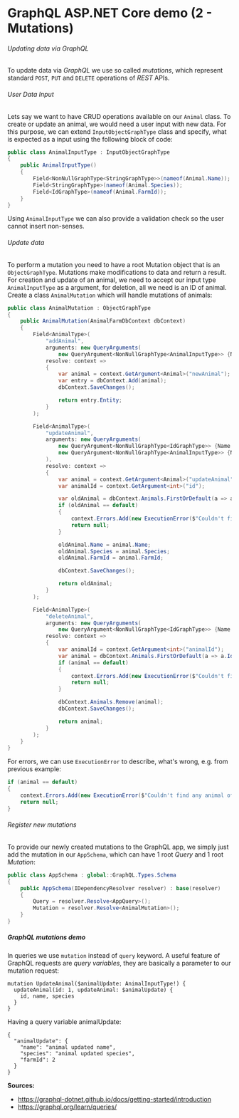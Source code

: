 # GraphQL ASP.NET Core demo (2 - Mutations)

###### Updating data via GraphQL

To update data via *GraphQL* we use so called *mutations*, which represent standard `POST`, `PUT` and `DELETE` operations of *REST* APIs.

###### User Data Input
Lets say we want to have CRUD operations available on our `Animal` class. To create or update an animal, we would need a user input with new data. For this purpose, we can extend `InputObjectGraphType` class and specify, what is expected as a input using the following block of code:

```csharp
public class AnimalInputType : InputObjectGraphType
{
    public AnimalInputType()
    {
        Field<NonNullGraphType<StringGraphType>>(nameof(Animal.Name));
        Field<StringGraphType>(nameof(Animal.Species));
        Field<IdGraphType>(nameof(Animal.FarmId));
    }
}
```

Using `AnimalInputType` we can also provide a validation check so the user cannot insert non-senses.


###### Update data
To perform a mutation you need to have a root Mutation object that is an `ObjectGraphType`. Mutations make modifications to data and return a result.
For creation and update of an animal, we need to accept our input type `AnimalInputType` as a argument, for deletion, all we need is an ID of animal. Create a class `AnimalMutation` which will handle mutations of animals:

```csharp
public class AnimalMutation : ObjectGraphType
{
    public AnimalMutation(AnimalFarmDbContext dbContext)
    {
        Field<AnimalType>(
            "addAnimal",
            arguments: new QueryArguments(
                new QueryArgument<NonNullGraphType<AnimalInputType>> {Name = "newAnimal"}),
            resolve: context =>
            {
                var animal = context.GetArgument<Animal>("newAnimal");
                var entry = dbContext.Add(animal);
                dbContext.SaveChanges();

                return entry.Entity;
            }
        );

        Field<AnimalType>(
            "updateAnimal",
            arguments: new QueryArguments(
                new QueryArgument<NonNullGraphType<IdGraphType>> {Name = "id"},
                new QueryArgument<NonNullGraphType<AnimalInputType>> {Name = "updateAnimal"}
            ),
            resolve: context =>
            {
                var animal = context.GetArgument<Animal>("updateAnimal");
                var animalId = context.GetArgument<int>("id");

                var oldAnimal = dbContext.Animals.FirstOrDefault(a => a.Id == animalId);
                if (oldAnimal == default)
                {
                    context.Errors.Add(new ExecutionError($"Couldn't find any animal of id '{animalId}'."));
                    return null;
                }

                oldAnimal.Name = animal.Name;
                oldAnimal.Species = animal.Species;
                oldAnimal.FarmId = animal.FarmId;

                dbContext.SaveChanges();

                return oldAnimal;
            }
        );

        Field<AnimalType>(
            "deleteAnimal",
            arguments: new QueryArguments(
                new QueryArgument<NonNullGraphType<IdGraphType>> {Name = "animalId"}),
            resolve: context =>
            {
                var animalId = context.GetArgument<int>("animalId");
                var animal = dbContext.Animals.FirstOrDefault(a => a.Id == animalId);
                if (animal == default)
                {
                    context.Errors.Add(new ExecutionError($"Couldn't find any animal of id '{animalId}'."));
                    return null;
                }

                dbContext.Animals.Remove(animal);
                dbContext.SaveChanges();

                return animal;
            }
        );
    }
}
```

For errors, we can use `ExecutionError` to describe, what's wrong, e.g. from previous example:

```csharp
if (animal == default)
{
    context.Errors.Add(new ExecutionError($"Couldn't find any animal of id '{animalId}'."));
    return null;
}             
```


###### Register new mutations

To provide our newly created mutations to the GraphQL app, we simply just add the mutation in our `AppSchema`, which can have 1 root *Query* and 1 root *Mutation*:

```csharp
public class AppSchema : global::GraphQL.Types.Schema
{
    public AppSchema(IDependencyResolver resolver) : base(resolver)
    {
        Query = resolver.Resolve<AppQuery>();
        Mutation = resolver.Resolve<AnimalMutation>();
    }
}
```


##### GraphQL mutations demo

In queries we use `mutation` instead of `query` keyword. A useful feature of GraphQL requests are *query variables*, they are basically a parameter to our mutation request:

```
mutation UpdateAnimal($animalUpdate: AnimalInputType!) {
  updateAnimal(id: 1, updateAnimal: $animalUpdate) {
    id, name, species
  }
}
```

Having a query variable animalUpdate:

```
{  
  "animalUpdate": {
    "name": "animal updated name",
    "species": "animal updated species",
    "farmId": 2
  }
}
```

**Sources:**

* https://graphql-dotnet.github.io/docs/getting-started/introduction
* https://graphql.org/learn/queries/

